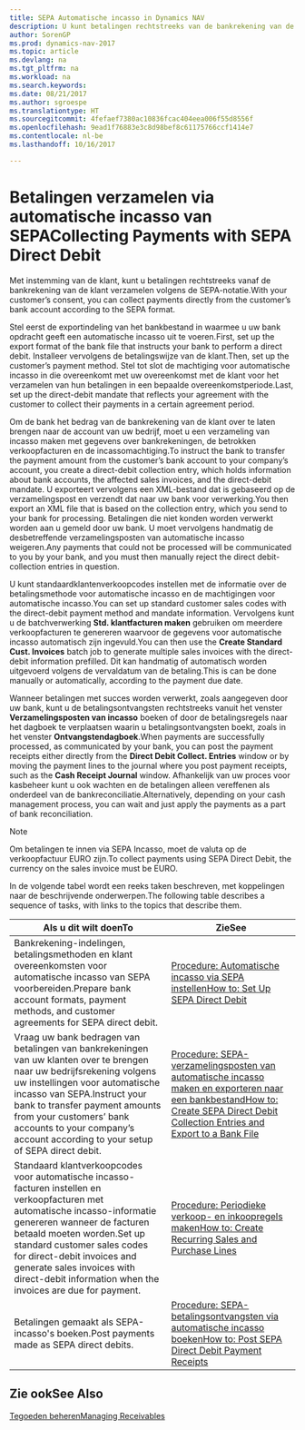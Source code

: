 ```yaml
---
title: SEPA Automatische incasso in Dynamics NAV
description: U kunt betalingen rechtstreeks van de bankrekening van de klant verzamelen volgens de SEPA-indeling.
author: SorenGP
ms.prod: dynamics-nav-2017
ms.topic: article
ms.devlang: na
ms.tgt_pltfrm: na
ms.workload: na
ms.search.keywords: 
ms.date: 08/21/2017
ms.author: sgroespe
ms.translationtype: HT
ms.sourcegitcommit: 4fefaef7380ac10836fcac404eea006f55d8556f
ms.openlocfilehash: 9ead1f76883e3c8d98bef8c61175766ccf1414e7
ms.contentlocale: nl-be
ms.lasthandoff: 10/16/2017

---
```

# <a name="collecting-payments-with-sepa-direct-debit"></a><span data-ttu-id="f47e3-103">Betalingen verzamelen via automatische incasso van SEPA</span><span class="sxs-lookup"><span data-stu-id="f47e3-103">Collecting Payments with SEPA Direct Debit</span></span>
<span data-ttu-id="f47e3-104">Met instemming van de klant, kunt u betalingen rechtstreeks vanaf de bankrekening van de klant verzamelen volgens de SEPA-notatie.</span><span class="sxs-lookup"><span data-stu-id="f47e3-104">With your customer’s consent, you can collect payments directly from the customer’s bank account according to the SEPA format.</span></span>  

 <span data-ttu-id="f47e3-105">Stel eerst de exportindeling van het bankbestand in waarmee u uw bank opdracht geeft een automatische incasso uit te voeren.</span><span class="sxs-lookup"><span data-stu-id="f47e3-105">First, set up the export format of the bank file that instructs your bank to perform a direct debit.</span></span> <span data-ttu-id="f47e3-106">Installeer vervolgens de betalingswijze van de klant.</span><span class="sxs-lookup"><span data-stu-id="f47e3-106">Then, set up the customer’s payment method.</span></span> <span data-ttu-id="f47e3-107">Stel tot slot de machtiging voor automatische incasso in die overeenkomt met uw overeenkomst met de klant voor het verzamelen van hun betalingen in een bepaalde overeenkomstperiode.</span><span class="sxs-lookup"><span data-stu-id="f47e3-107">Last, set up the direct-debit mandate that reflects your agreement with the customer to collect their payments in a certain agreement period.</span></span>  

 <span data-ttu-id="f47e3-108">Om de bank het bedrag van de bankrekening van de klant over te laten brengen naar de account van uw bedrijf, moet u een verzameling van incasso maken met gegevens over bankrekeningen, de betrokken verkoopfacturen en de incassomachtiging.</span><span class="sxs-lookup"><span data-stu-id="f47e3-108">To instruct the bank to transfer the payment amount from the customer’s bank account to your company’s account, you create a direct-debit collection entry, which holds information about bank accounts, the affected sales invoices, and the direct-debit mandate.</span></span> <span data-ttu-id="f47e3-109">U exporteert vervolgens een XML-bestand dat is gebaseerd op de verzamelingspost en verzendt dat naar uw bank voor verwerking.</span><span class="sxs-lookup"><span data-stu-id="f47e3-109">You then export an XML file that is based on the collection entry, which you send to your bank for processing.</span></span> <span data-ttu-id="f47e3-110">Betalingen die niet konden worden verwerkt worden aan u gemeld door uw bank. U moet vervolgens handmatig de desbetreffende verzamelingsposten van automatische incasso weigeren.</span><span class="sxs-lookup"><span data-stu-id="f47e3-110">Any payments that could not be processed will be communicated to you by your bank, and you must then manually reject the direct debit-collection entries in question.</span></span>  

 <span data-ttu-id="f47e3-111">U kunt standaardklantenverkoopcodes instellen met de informatie over de betalingsmethode voor automatische incasso en de machtigingen voor automatische incasso.</span><span class="sxs-lookup"><span data-stu-id="f47e3-111">You can set up standard customer sales codes with the direct-debit payment method and mandate information.</span></span> <span data-ttu-id="f47e3-112">Vervolgens kunt u de batchverwerking **Std. klantfacturen maken** gebruiken om meerdere verkoopfacturen te genereren waarvoor de gegevens voor automatische incasso automatisch zijn ingevuld.</span><span class="sxs-lookup"><span data-stu-id="f47e3-112">You can then use the **Create Standard Cust. Invoices** batch job to generate multiple sales invoices with the direct-debit information prefilled.</span></span> <span data-ttu-id="f47e3-113">Dit kan handmatig of automatisch worden uitgevoerd volgens de vervaldatum van de betaling.</span><span class="sxs-lookup"><span data-stu-id="f47e3-113">This is can be done manually or automatically, according to the payment due date.</span></span>  

 <span data-ttu-id="f47e3-114">Wanneer betalingen met succes worden verwerkt, zoals aangegeven door uw bank, kunt u de betalingsontvangsten rechtstreeks vanuit het venster **Verzamelingsposten van incasso** boeken of door de betalingsregels naar het dagboek te verplaatsen waarin u betalingsontvangsten boekt, zoals in het venster **Ontvangstendagboek**.</span><span class="sxs-lookup"><span data-stu-id="f47e3-114">When payments are successfully processed, as communicated by your bank, you can post the payment receipts either directly from the **Direct Debit Collect. Entries** window or by moving the payment lines to the journal where you post payment receipts, such as the **Cash Receipt Journal** window.</span></span> <span data-ttu-id="f47e3-115">Afhankelijk van uw proces voor kasbeheer kunt u ook wachten en de betalingen alleen vereffenen als onderdeel van de bankreconciliatie.</span><span class="sxs-lookup"><span data-stu-id="f47e3-115">Alternatively, depending on your cash management process, you can wait and just apply the payments as a part of bank reconciliation.</span></span>  

> [!NOTE]  
>  <span data-ttu-id="f47e3-116">Om betalingen te innen via SEPA Incasso, moet de valuta op de verkoopfactuur EURO zijn.</span><span class="sxs-lookup"><span data-stu-id="f47e3-116">To collect payments using SEPA Direct Debit, the currency on the sales invoice must be EURO.</span></span>  

 <span data-ttu-id="f47e3-117">In de volgende tabel wordt een reeks taken beschreven, met koppelingen naar de beschrijvende onderwerpen.</span><span class="sxs-lookup"><span data-stu-id="f47e3-117">The following table describes a sequence of tasks, with links to the topics that describe them.</span></span>   

|<span data-ttu-id="f47e3-118">**Als u dit wilt doen**</span><span class="sxs-lookup"><span data-stu-id="f47e3-118">**To**</span></span>|<span data-ttu-id="f47e3-119">**Zie**</span><span class="sxs-lookup"><span data-stu-id="f47e3-119">**See**</span></span>|  
|------------|-------------|  
|<span data-ttu-id="f47e3-120">Bankrekening-indelingen, betalingsmethoden en klant overeenkomsten voor automatische incasso van SEPA voorbereiden.</span><span class="sxs-lookup"><span data-stu-id="f47e3-120">Prepare bank account formats, payment methods, and customer agreements for SEPA direct debit.</span></span>|[<span data-ttu-id="f47e3-121">Procedure: Automatische incasso via SEPA instellen</span><span class="sxs-lookup"><span data-stu-id="f47e3-121">How to: Set Up SEPA Direct Debit</span></span>](finance-how-to-set-up-sepa-direct-debit.md)|  
|<span data-ttu-id="f47e3-122">Vraag uw bank bedragen van betalingen van bankrekeningen van uw klanten over te brengen naar uw bedrijfsrekening volgens uw instellingen voor automatische incasso van SEPA.</span><span class="sxs-lookup"><span data-stu-id="f47e3-122">Instruct your bank to transfer payment amounts from your customers’ bank accounts to your company’s account according to your setup of SEPA direct debit.</span></span>|[<span data-ttu-id="f47e3-123">Procedure: SEPA-verzamelingsposten van automatische incasso maken en exporteren naar een bankbestand</span><span class="sxs-lookup"><span data-stu-id="f47e3-123">How to: Create SEPA Direct Debit Collection Entries and Export to a Bank File</span></span>](finance-how-create-sepa-direct-debit-collection-entries-export-bank-file.md)|  
|<span data-ttu-id="f47e3-124">Standaard klantverkoopcodes voor automatische incasso-facturen instellen en verkoopfacturen met automatische incasso-informatie genereren wanneer de facturen betaald moeten worden.</span><span class="sxs-lookup"><span data-stu-id="f47e3-124">Set up standard customer sales codes for direct-debit invoices and generate sales invoices with direct-debit information when the invoices are due for payment.</span></span>|[<span data-ttu-id="f47e3-125">Procedure: Periodieke verkoop- en inkoopregels maken</span><span class="sxs-lookup"><span data-stu-id="f47e3-125">How to: Create Recurring Sales and Purchase Lines</span></span>](sales-how-work-standard-lines.md)|  
|<span data-ttu-id="f47e3-126">Betalingen gemaakt als SEPA-incasso's boeken.</span><span class="sxs-lookup"><span data-stu-id="f47e3-126">Post payments made as SEPA direct debits.</span></span>|[<span data-ttu-id="f47e3-127">Procedure: SEPA-betalingsontvangsten via automatische incasso boeken</span><span class="sxs-lookup"><span data-stu-id="f47e3-127">How to: Post SEPA Direct Debit Payment Receipts</span></span>](finance-how-to-post-sepa-direct-debit-payment-receipts.md)|  

## <a name="see-also"></a><span data-ttu-id="f47e3-128">Zie ook</span><span class="sxs-lookup"><span data-stu-id="f47e3-128">See Also</span></span>  
[<span data-ttu-id="f47e3-129">Tegoeden beheren</span><span class="sxs-lookup"><span data-stu-id="f47e3-129">Managing Receivables</span></span>](receivables-manage-receivables.md)

